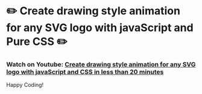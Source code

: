 ﻿<h1>✏️ Create drawing style animation for any SVG logo with javaScript and Pure CSS ✏️</h>

<h3> Watch on Youtube: <a href="https://youtu.be/jRhDakGGlGE">Create drawing style animation for any SVG logo with javaScript and CSS in less than 20 minutes
</a></h3>



<p>Happy Coding!</p>
